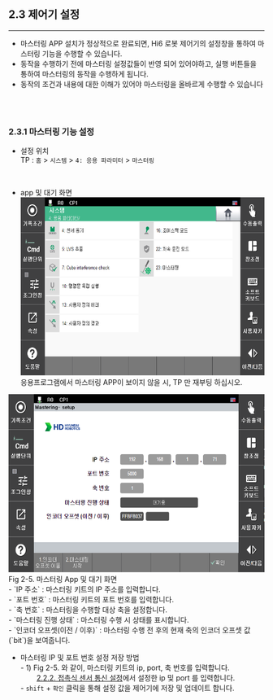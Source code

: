 ## 2.3 제어기 설정
---
- 마스터링 APP 설치가 정상적으로 완료되면, Hi6 로봇 제어기의 설정창을 통하여 마스터링 기능을 수행할 수 있습니다.
- 동작을 수행하기 전에 마스터링 설정값들이 반영 되어 있어야하고, 실행 버튼들을 통하여 마스터링의 동작을 수행하게 됩니다.
- 동작의 조건과 내용에 대한 이해가 있어야 마스터링을 올바르게 수행할 수 있습니다
<br>
<br>

### 2.3.1 마스터링 기능 설정
- 설정 위치
<br> TP : `홈` > `시스템` > `4: 응용 파라미터` > `마스터링`

<br>

- app 및 대기 화면 <div>
<img src="../00_img/10_mastering_app.PNG" height="350vh"><br>
응용프로그램에서 마스터링 APP이 보이지 않을 시, TP 만 재부팅 하십시오.<br>
<img src="../00_img/11_standbymode.PNG" height="350vh">
<br>Fig 2-5. 마스터링 App 및 대기 화면
<br>- `IP 주소` : 마스터링 키트의 IP 주소를 입력합니다.
<br>- `포트 번호` : 마스터링 키트의 포트 번호를 입력합니다.
<br>- `축 번호` : 마스터링을 수행할 대상 축을 설정합니다.
<br>- `마스터링 진행 상태` : 마스터링 수행 시 상태를 표시합니다.
<br>- `인코더 오프셋(이전 / 이후)` : 마스터링 수행 전 후의 현재 축의 인코더 오프셋 값(`bit`)을 보여줍니다.

<br>

- 마스터링 IP 및 포트 번호 설정 저장 방법
<br>- 1) Fig 2-5. 와 같이, 마스터링 키트의 ip, port, 축 번호를 입력합니다.
<br>&nbsp;&nbsp;&nbsp;&nbsp;&nbsp;&nbsp;&nbsp;
[2.2.2. 접촉식 센서 통신 설정](../02_2_kit_initialization/description.md/#222-접촉식-센서-통신-설정)에서 설정한 ip 및 port 를 입력합니다.
<br>- `shift` + `확인` 클릭을 통해 설정 값을 제어기에 저장 및 업데이트 합니다.
</div>